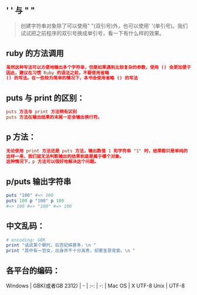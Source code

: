 ## ' ' 与 " "
> 创建字符串对象除了可以使用" "(双引号)外，也可以使用' '(单引号)。我们试试把之前程序的双引号换成单引号，看一下有什么样的效果。 


## ruby 的方法调用
```conf
虽然这种写法可以方便地输出多个字符串，但是如果遇到比较复杂的参数，使用 () 会更加便于理解。
因此，建议在习惯 Ruby 的语法之前，不要使用省略
() 的写法。在一些较为简单的情况下，本书会使用省略 () 的写法
```

## puts 与 print 的区别：
```conf
puts 方法与 print 方法稍有区别
puts 方法在输出结果的末尾一定会输出换行符。
```

## p 方法：
```conf
无论使用 print 方法还是 puts 方法，输出数值 1 和字符串 "1" 时，结果都只是单纯的 1。
这样一来，我们就无法判断输出的结果到底是属于哪个对象。
这种情况下，p 方法可以很好地解决这个问题。
```
## p/puts 输出字符串
```rb
puts "100" #=> 100
puts 100 p "100" p 100
#=> 100 #=> "100" #=> 100
```

## 中文乱码：
```rb
# encoding: GBK
print "话说某个朝代，后宫妃嫔甚多，\n "
print "其中有一宫女，出身并不十分高贵，却蒙圣恩宠爱。\n "
```

## 各平台的编码：
Windows | GBK(或者GB 2312)
| - | :-: | -: | 
Mac OS | X UTF-8
Unix | UTF-8